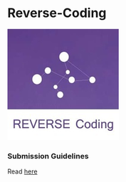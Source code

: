# Reverse-Coding

![](https://raw.githubusercontent.com/prateekiiest/photorama/gh-pages/reverse.jpg)



### Submission Guidelines
 Read [here](https://github.com/prateekiiest/Reverse-Coding/blob/master/submission/submission_guidelines.md)
